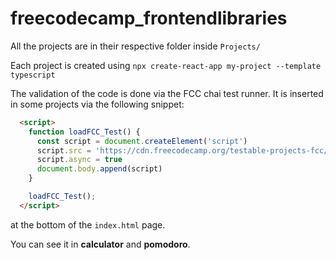 # freecodecamp_frontendlibraries

All the projects are in their respective folder inside `Projects/`

Each project is created using `npx create-react-app my-project --template typescript`

The validation of the code is done via the FCC chai test runner. It is inserted in some projects
via the following snippet:
```html
  <script>
    function loadFCC_Test() {
      const script = document.createElement('script')
      script.src = 'https://cdn.freecodecamp.org/testable-projects-fcc/v1/bundle.js'
      script.async = true
      document.body.append(script)
    }

    loadFCC_Test();
  </script>
```

at the bottom of the `index.html` page.

You can see it in **calculator** and **pomodoro**.